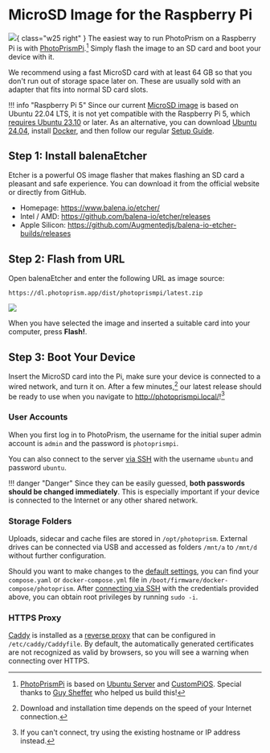 # MicroSD Image for the Raspberry Pi 

![](microsd-image/card.jpg){ class="w25 right" }
The easiest way to run PhotoPrism on a Raspberry Pi is with [PhotoPrismPi](https://dl.photoprism.app/dist/photoprismpi/).[^1]
Simply flash the image to an SD card and boot your device with it.

We recommend using a fast MicroSD card with at least 64 GB so that you don't run out of storage space later on. These are usually sold with an adapter that fits into normal SD card slots.

!!! info "Raspberry Pi 5"
    Since our current [MicroSD image](https://dl.photoprism.app/dist/photoprismpi/) is based on Ubuntu 22.04 LTS, it is not yet compatible with the Raspberry Pi 5, which [requires Ubuntu 23.10](https://ubuntu.com/download/raspberry-pi) or later. As an alternative, you can download [Ubuntu 24.04](https://ubuntu.com/download/raspberry-pi/thank-you?version=24.04&architecture=server-arm64+raspi), install [Docker](../troubleshooting/docker.md#ubuntu-linux), and then follow our regular [Setup Guide](../docker-compose.md).

## Step 1: Install balenaEtcher

Etcher is a powerful OS image flasher that makes flashing an SD card a pleasant and safe experience.  You can download it from the official website or directly from GitHub.

- Homepage: <https://www.balena.io/etcher/>
- Intel / AMD: <https://github.com/balena-io/etcher/releases>
- Apple Silicon: <https://github.com/Augmentedjs/balena-io-etcher-builds/releases>

## Step 2: Flash from URL

Open balenaEtcher and enter the following URL as image source:

```url
https://dl.photoprism.app/dist/photoprismpi/latest.zip
```

![](microsd-image/flash-url.png)

When you have selected the image and inserted a suitable card into your computer, press **Flash!**.

## Step 3: Boot Your Device

Insert the MicroSD card into the Pi, make sure your device is connected to a wired network, and turn it on. After a few minutes,[^2] our latest release should be ready to use when you navigate to <http://photoprismpi.local/>![^3]

### User Accounts

When you first log in to PhotoPrism, the username for the initial super admin account is `admin` and the password is `photoprismpi`.

You can also connect to the server [via SSH](https://www.howtogeek.com/311287/how-to-connect-to-an-ssh-server-from-windows-macos-or-linux/) with the username `ubuntu` and password `ubuntu`.

!!! danger "Danger"
    Since they can be easily guessed, **both passwords should be changed immediately**. This is especially important if your device is connected to the Internet or any other shared network.

### Storage Folders

Uploads, sidecar and cache files are stored in `/opt/photoprism`. External drives can be connected via USB and accessed as folders `/mnt/a` to `/mnt/d` without further configuration.

Should you want to make changes to the [default settings](../config-options.md), you can find your `compose.yaml` or `docker-compose.yml` file in `/boot/firmware/docker-compose/photoprism`.
After [connecting via SSH](https://www.howtogeek.com/311287/how-to-connect-to-an-ssh-server-from-windows-macos-or-linux/) with the credentials provided above, you can obtain root privileges by running `sudo -i`.

### HTTPS Proxy

[Caddy](https://caddyserver.com/docs/) is installed as a [reverse proxy](../proxies/caddy-2.md) that can be configured in `/etc/caddy/Caddyfile`. By default, the automatically generated certificates are not recognized as valid by browsers, so you will see a warning when connecting over HTTPS.

[^1]: [PhotoPrismPi](https://dl.photoprism.app/dist/photoprismpi/) is based on [Ubuntu Server](https://cdimage.ubuntu.com/releases/22.04/release/) and [CustomPiOS](https://github.com/guysoft/CustomPiOS). Special thanks to [Guy Sheffer](https://github.com/guysoft) who helped us build this!
[^2]: Download and installation time depends on the speed of your Internet connection.
[^3]: If you can't connect, try using the existing hostname or IP address instead.
